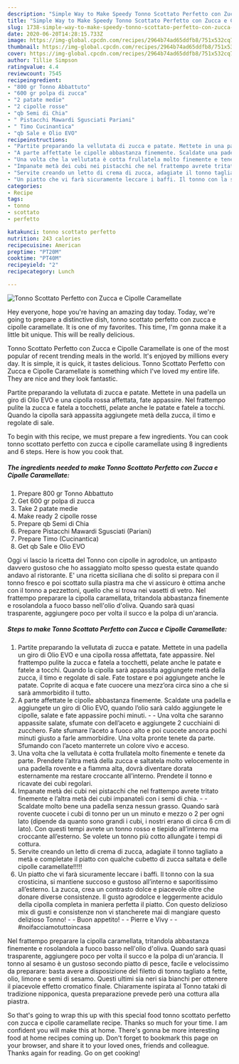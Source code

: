 ```yaml
---
description: "Simple Way to Make Speedy Tonno Scottato Perfetto con Zucca e Cipolle Caramellate"
title: "Simple Way to Make Speedy Tonno Scottato Perfetto con Zucca e Cipolle Caramellate"
slug: 1738-simple-way-to-make-speedy-tonno-scottato-perfetto-con-zucca-e-cipolle-caramellate
date: 2020-06-20T14:28:15.733Z
image: https://img-global.cpcdn.com/recipes/2964b74ad65ddfb8/751x532cq70/tonno-scottato-perfetto-con-zucca-e-cipolle-caramellate-recipe-main-photo.jpg
thumbnail: https://img-global.cpcdn.com/recipes/2964b74ad65ddfb8/751x532cq70/tonno-scottato-perfetto-con-zucca-e-cipolle-caramellate-recipe-main-photo.jpg
cover: https://img-global.cpcdn.com/recipes/2964b74ad65ddfb8/751x532cq70/tonno-scottato-perfetto-con-zucca-e-cipolle-caramellate-recipe-main-photo.jpg
author: Tillie Simpson
ratingvalue: 4.4
reviewcount: 7545
recipeingredient:
- "800 gr Tonno Abbattuto"
- "600 gr polpa di zucca"
- "2 patate medie"
- "2 cipolle rosse"
- "qb Semi di Chia"
- " Pistacchi Mawardi Sgusciati Pariani"
- " Timo Cucinantica"
- "qb Sale e Olio EVO"
recipeinstructions:
- "Partite preparando la vellutata di zucca e patate. Mettete in una padella un giro di Olio EVO e una cipolla rossa affettata, fate appassire. Nel frattempo pulite la zucca e fatela a tocchetti, pelate anche le patate e fatele a tocchi. Quando la cipolla sarà appassita aggiungete metà della zucca, il timo e regolate di sale. Fate tostare e poi aggiungete anche le patate. Coprite di acqua e fate cuocere una mezz’ora circa sino a che si sarà ammorbidito il tutto."
- "A parte affettate le cipolle abbastanza finemente. Scaldate una padella e aggiungete un giro di Olio EVO, quando l’olio sarà caldo aggiungete le cipolle, salate e fate appassire pochi minuti.  Una volta che saranno appassite salate, sfumate con dell’aceto e aggiungete 2 cucchiaini di zucchero. Fate sfumare l’aceto a fuoco alto e poi cuocete ancora pochi minuti giusto a farle ammorbidire. Una volta pronte tenete da parte. Sfumando con l’aceto manterrete un colore vivo e acceso."
- "Una volta che la vellutata è cotta frullatela molto finemente e tenete da parte. Prendete l’altra metà della zucca e saltatela molto velocemente in una padella rovente e a fiamma alta, dovrà diventare dorata esternamente ma restare croccante all’interno. Prendete il tonno e ricavate dei cubi regolari."
- "Impanate metà dei cubi nei pistacchi che nel frattempo avrete tritato finemente e l’altra metà dei cubi impanateli con i semi di chia.  Scaldate molto bene una padella senza nessun grasso. Quando sarà rovente cuocete i cubi di tonno per un un minuto e mezzo o 2 per ogni lato (dipende da quanto sono grandi i cubi, i nostri erano di circa 6 cm di lato). Con questi tempi avrete un tonno rosso e tiepido all’interno ma croccante all’esterno. Se volete un tonno più cotto allungate i tempi di cottura."
- "Servite creando un letto di crema di zucca, adagiate il tonno tagliato a metà e completate il piatto con qualche cubetto di zucca saltata e delle cipolle caramellate!!!!!"
- "Un piatto che vi farà sicuramente leccare i baffi. Il tonno con la sua crosticina, si mantiene succoso e gustoso all’interno e saporitissimo all’esterno. La zucca, crea un contrasto dolce e piacevole oltre che donare diverse consistenze. Il gusto agrodolce e leggermente acidulo della cipolla completa in maniera perfetta il piatto. Con questo delizioso mix di gusti e consistenze non vi stancherete mai di mangiare questo delizioso Tonno!  Buon appetito!  Pierre e Vivy  #noifacciamotuttoincasa"
categories:
- Recipe
tags:
- tonno
- scottato
- perfetto

katakunci: tonno scottato perfetto 
nutrition: 243 calories
recipecuisine: American
preptime: "PT20M"
cooktime: "PT40M"
recipeyield: "2"
recipecategory: Lunch

---
```



![Tonno Scottato Perfetto con Zucca e Cipolle Caramellate](https://img-global.cpcdn.com/recipes/2964b74ad65ddfb8/751x532cq70/tonno-scottato-perfetto-con-zucca-e-cipolle-caramellate-recipe-main-photo.jpg)

Hey everyone, hope you're having an amazing day today. Today, we're going to prepare a distinctive dish, tonno scottato perfetto con zucca e cipolle caramellate. It is one of my favorites. This time, I'm gonna make it a little bit unique. This will be really delicious.

Tonno Scottato Perfetto con Zucca e Cipolle Caramellate is one of the most popular of recent trending meals in the world. It's enjoyed by millions every day. It is simple, it is quick, it tastes delicious. Tonno Scottato Perfetto con Zucca e Cipolle Caramellate is something which I've loved my entire life. They are nice and they look fantastic.

Partite preparando la vellutata di zucca e patate. Mettete in una padella un giro di Olio EVO e una cipolla rossa affettata, fate appassire. Nel frattempo pulite la zucca e fatela a tocchetti, pelate anche le patate e fatele a tocchi. Quando la cipolla sarà appassita aggiungete metà della zucca, il timo e regolate di sale.


To begin with this recipe, we must prepare a few ingredients. You can cook tonno scottato perfetto con zucca e cipolle caramellate using 8 ingredients and 6 steps. Here is how you cook that.

<!--inarticleads1-->

##### The ingredients needed to make Tonno Scottato Perfetto con Zucca e Cipolle Caramellate:

1. Prepare 800 gr Tonno Abbattuto
1. Get 600 gr polpa di zucca
1. Take 2 patate medie
1. Make ready 2 cipolle rosse
1. Prepare qb Semi di Chia
1. Prepare  Pistacchi Mawardi Sgusciati (Pariani)
1. Prepare  Timo (Cucinantica)
1. Get qb Sale e Olio EVO


Oggi vi lascio la ricetta del Tonno con cipolle in agrodolce, un antipasto davvero gustoso che ho assaggiato molto spesso questa estate quando andavo al ristorante. E&#39; una ricetta siciliana che di solito si prepara con il tonno fresco e poi scottato sulla piastra ma che vi assicuro è ottima anche con il tonno a pezzettoni, quello che si trova nei vasetti di vetro. Nel frattempo preparare la cipolla caramellata, tritandola abbastanza finemente e rosolandola a fuoco basso nell&#39;olio d&#39;oliva. Quando sarà quasi trasparente, aggiungere poco per volta il succo e la polpa di un&#39;arancia. 

<!--inarticleads2-->

##### Steps to make Tonno Scottato Perfetto con Zucca e Cipolle Caramellate:

1. Partite preparando la vellutata di zucca e patate. Mettete in una padella un giro di Olio EVO e una cipolla rossa affettata, fate appassire. Nel frattempo pulite la zucca e fatela a tocchetti, pelate anche le patate e fatele a tocchi. Quando la cipolla sarà appassita aggiungete metà della zucca, il timo e regolate di sale. Fate tostare e poi aggiungete anche le patate. Coprite di acqua e fate cuocere una mezz’ora circa sino a che si sarà ammorbidito il tutto.
1. A parte affettate le cipolle abbastanza finemente. Scaldate una padella e aggiungete un giro di Olio EVO, quando l’olio sarà caldo aggiungete le cipolle, salate e fate appassire pochi minuti. -  - Una volta che saranno appassite salate, sfumate con dell’aceto e aggiungete 2 cucchiaini di zucchero. Fate sfumare l’aceto a fuoco alto e poi cuocete ancora pochi minuti giusto a farle ammorbidire. Una volta pronte tenete da parte. Sfumando con l’aceto manterrete un colore vivo e acceso.
1. Una volta che la vellutata è cotta frullatela molto finemente e tenete da parte. Prendete l’altra metà della zucca e saltatela molto velocemente in una padella rovente e a fiamma alta, dovrà diventare dorata esternamente ma restare croccante all’interno. Prendete il tonno e ricavate dei cubi regolari.
1. Impanate metà dei cubi nei pistacchi che nel frattempo avrete tritato finemente e l’altra metà dei cubi impanateli con i semi di chia. -  - Scaldate molto bene una padella senza nessun grasso. Quando sarà rovente cuocete i cubi di tonno per un un minuto e mezzo o 2 per ogni lato (dipende da quanto sono grandi i cubi, i nostri erano di circa 6 cm di lato). Con questi tempi avrete un tonno rosso e tiepido all’interno ma croccante all’esterno. Se volete un tonno più cotto allungate i tempi di cottura.
1. Servite creando un letto di crema di zucca, adagiate il tonno tagliato a metà e completate il piatto con qualche cubetto di zucca saltata e delle cipolle caramellate!!!!!
1. Un piatto che vi farà sicuramente leccare i baffi. Il tonno con la sua crosticina, si mantiene succoso e gustoso all’interno e saporitissimo all’esterno. La zucca, crea un contrasto dolce e piacevole oltre che donare diverse consistenze. Il gusto agrodolce e leggermente acidulo della cipolla completa in maniera perfetta il piatto. Con questo delizioso mix di gusti e consistenze non vi stancherete mai di mangiare questo delizioso Tonno! -  - Buon appetito! -  - Pierre e Vivy -  - #noifacciamotuttoincasa


Nel frattempo preparare la cipolla caramellata, tritandola abbastanza finemente e rosolandola a fuoco basso nell&#39;olio d&#39;oliva. Quando sarà quasi trasparente, aggiungere poco per volta il succo e la polpa di un&#39;arancia. Il tonno al sesamo è un gustoso secondo piatto di pesce, facile e velocissimo da preparare: basta avere a disposizione del filetto di tonno tagliato a fette, olio, limone e semi di sesamo. Questi ultimi sia neri sia bianchi per ottenere il piacevole effetto cromatico finale. Chiaramente ispirata al Tonno tataki di tradizione nipponica, questa preparazione prevede però una cottura alla piastra. 

So that's going to wrap this up with this special food tonno scottato perfetto con zucca e cipolle caramellate recipe. Thanks so much for your time. I am confident you will make this at home. There's gonna be more interesting food at home recipes coming up. Don't forget to bookmark this page on your browser, and share it to your loved ones, friends and colleague. Thanks again for reading. Go on get cooking!
